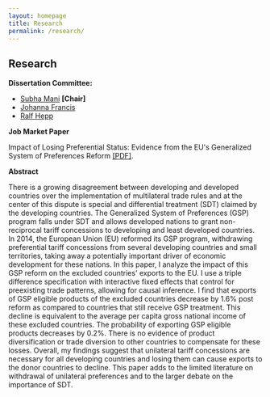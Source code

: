 ```yaml
---
layout: homepage
title: Research
permalink: /research/
---
```


## Research
**Dissertation Committee:**
- [Subha Mani](https://faculty.fordham.edu/smani/smani/Welcome.html) **[Chair]**
- [Johanna Francis](https://sites.google.com/site/johannafrancis/)
- [Ralf Hepp](https://faculty.fordham.edu/hepp/?_ga=2.168023333.563763566.1597951675-1262368961.1576098735)

**Job Market Paper**

Impact of Losing Preferential Status: Evidence from the EU's Generalized System of Preferences Reform 
[[PDF]](/assets/jmp/Pradhan_Mitali_Paper.pdf).


**Abstract**

There is a growing disagreement between developing and developed countries over the implementation of multilateral trade rules and at the center of this dispute is special and differential treatment (SDT) claimed by the developing countries. The Generalized System of Preferences (GSP) program falls under SDT and allows developed nations to grant non-reciprocal tariff concessions to developing and least developed countries. In 2014, the European Union (EU) reformed its GSP program, withdrawing preferential tariff concessions from several developing countries and small territories, taking away a potentially important driver of economic development for these nations. In this paper, I analyze the impact of this GSP reform on the excluded countries' exports to the EU. I use a triple difference specification with interactive fixed effects that control for preexisting trade patterns, allowing for causal inference. I find that exports of GSP eligible products of the excluded countries decrease by 1.6\% post reform as compared to countries that still receive GSP treatment. This decline is equivalent to the average per capita gross national income of these excluded countries. The probability of exporting GSP eligible products decreases by 0.2\%. There is no evidence of product diversification or trade diversion to other countries to compensate for these losses. Overall, my findings suggest that unilateral tariff concessions are necessary for all developing countries and losing them can cause exports to the donor countries to decline. This paper adds to the limited literature on withdrawal of unilateral preferences and to the larger debate on the importance of SDT. 




